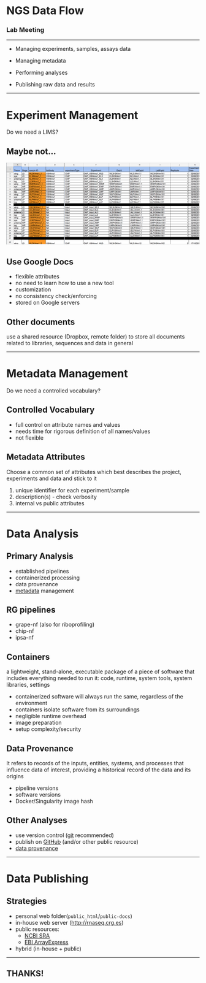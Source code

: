 # NGS Data Flow 

<!-- .element: style="margin-top: 1.2em;"-->
### Lab Meeting

------

- Managing experiments, samples, assays data 

- Managing metadata

- Performing analyses

- Publishing raw data and results

------

# Experiment Management


<!-- .slide: data-state="no-nav-bar" data-background="#111111" -->
<!-- .element: class="big light" -->
Do we need a LIMS?


## Maybe not...

![Google Sheet Sample](/img/sheet.png)


## Use Google Docs

- flexible attributes<!-- .element: class="icon plus" -->
- no need to learn how to use a new tool<!-- .element: class="icon plus" -->
- customization<!-- .element: class="icon plus" -->
- no consistency check/enforcing<!-- .element: class="icon minus" -->
- stored on Google servers<!-- .element: class="icon minus" -->


## Other documents

<!-- .element: class="panel panel-default" style="margin-top: 1.5em;" -->
use a shared resource (Dropbox, remote folder) to store all documents related to libraries, sequences and data in general <i class="fa-question fa-lg blue"></i><i class="fa-question fa-lg red fa-rotate-180"></i>

------

# Metadata Management


<!-- .slide: data-state="no-nav-bar" data-background="#111111" -->
<!-- .element: class="big light" -->
Do we need a controlled vocabulary?


## Controlled Vocabulary

- full control on attribute names and values<!-- .element: class="icon plus" -->
- needs time for rigorous definition of all names/values<!-- .element: class="icon minus" -->
- not flexible<!-- .element: class="icon minus" -->


## Metadata Attributes

<!-- .element: class="panel panel-default" style="margin: 2em 0;"-->
Choose a common set of attributes which best describes the project, experiments and data and stick to it

1. unique identifier for each experiment/sample
1. description(s) - check verbosity
1. internal vs public attributes

------

# Data Analysis


## Primary Analysis

- established pipelines
- containerized processing
- data provenance
- [metadata](#/3) management


## RG pipelines

- grape-nf (also for riboprofiling) [<i class="fa-github fa-lg"></i>](https://github.com/guigolab/grape-nf)
- chip-nf [<i class="fa-github"></i>](https://github.com/guigolab/chip-nf)
- ipsa-nf [<i class="fa-github"></i>](https://github.com/guigolab/ipsa-nf)


## Containers

a lightweight, stand-alone, executable package of a piece of software that includes everything needed to run it: code, runtime, system tools, system libraries, settings
<!-- .element: class="panel panel-default" style="margin: 2em 0;"-->

- containerized software will always run the same, regardless of the environment<!-- .element: class="icon plus" -->
- containers isolate software from its surroundings<!-- .element: class="icon plus" -->
- negligible runtime overhead<!-- .element: class="icon plus" -->
- image preparation<!-- .element: class="icon minus" -->
- setup complexity/security<!-- .element: class="icon minus" -->


## Data Provenance

<!-- .element: class="panel panel-default" style="margin: 2em 0;"-->
It refers to records of the inputs, entities, systems, and processes that influence data of interest, providing a historical record of the data and its origins

- pipeline versions
- software versions
- Docker/Singularity image hash


## Other Analyses

- use version control ([git](https://git-scm.com)<!-- .element: class="extern" --> recommended)
- publish on [GitHub](https://github.com)<!-- .element: class="extern" --> (and/or other public resource)
- [data provenance](#/4/3)

------

# Data Publishing


## Strategies

- personal web folder(`public_html`/`public-docs`)
- in-house web server (http://rnaseq.crg.es)<!-- .element: class="extern" -->
- public resources:
    - [NCBI SRA](https://www.ncbi.nlm.nih.gov/sra)<!-- .element: class="extern" -->
    - [EBI ArrayExpress](https://www.ebi.ac.uk/arrayexpress/)<!-- .element: class="extern" -->
- hybrid (in-house + public)

------

## THANKS!
<!-- .element: style="font-size: 3.2em" -->